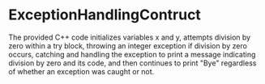 # ExceptionHandlingContruct

The provided C++ code initializes variables x and y, attempts division by zero within a try block, throwing an integer exception if division by zero occurs, catching and handling the exception to print a message indicating division by zero and its code, and then continues to print "Bye" regardless of whether an exception was caught or not.

